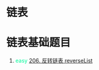 # 链表
  

# 链表基础题目

1. <font color=MediumSpringGreen>easy</font> [206. 反转链表 reverseList](https://leetcode.cn/problems/reverse-linked-list/) 
